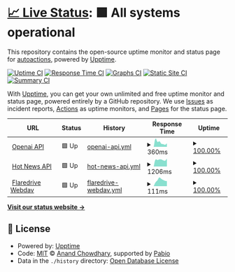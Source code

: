 # [📈 Live Status](https://uptime.lirtual.cloudns.org): <!--live status--> **🟩 All systems operational**

This repository contains the open-source uptime monitor and status page for [autoactions](https://uptime.lirtual.cloudns.org), powered by [Upptime](https://github.com/upptime/upptime).

[![Uptime CI](https://github.com/autoactions/upptime/workflows/Uptime%20CI/badge.svg)](https://github.com/autoactions/upptime/actions?query=workflow%3A%22Uptime+CI%22)
[![Response Time CI](https://github.com/autoactions/upptime/workflows/Response%20Time%20CI/badge.svg)](https://github.com/autoactions/upptime/actions?query=workflow%3A%22Response+Time+CI%22)
[![Graphs CI](https://github.com/autoactions/upptime/workflows/Graphs%20CI/badge.svg)](https://github.com/autoactions/upptime/actions?query=workflow%3A%22Graphs+CI%22)
[![Static Site CI](https://github.com/autoactions/upptime/workflows/Static%20Site%20CI/badge.svg)](https://github.com/autoactions/upptime/actions?query=workflow%3A%22Static+Site+CI%22)
[![Summary CI](https://github.com/autoactions/upptime/workflows/Summary%20CI/badge.svg)](https://github.com/autoactions/upptime/actions?query=workflow%3A%22Summary+CI%22)

With [Upptime](https://upptime.js.org), you can get your own unlimited and free uptime monitor and status page, powered entirely by a GitHub repository. We use [Issues](https://github.com/autoactions/upptime/issues) as incident reports, [Actions](https://github.com/autoactions/upptime/actions) as uptime monitors, and [Pages](https://uptime.lirtual.cloudns.org) for the status page.

<!--start: status pages-->
<!-- This summary is generated by Upptime (https://github.com/upptime/upptime) -->
<!-- Do not edit this manually, your changes will be overwritten -->
<!-- prettier-ignore -->
| URL | Status | History | Response Time | Uptime |
| --- | ------ | ------- | ------------- | ------ |
| <img alt="" src="https://icons.duckduckgo.com/ip3/openai.omo.monster.ico" height="13"> [Openai API](https://openai.omo.monster/) | 🟩 Up | [openai-api.yml](https://github.com/autoactions/upptime/commits/HEAD/history/openai-api.yml) | <details><summary><img alt="Response time graph" src="./graphs/openai-api/response-time-week.png" height="20"> 360ms</summary><br><a href="https://uptime.lirtual.cloudns.org/history/openai-api"><img alt="Response time 441" src="https://img.shields.io/endpoint?url=https%3A%2F%2Fraw.githubusercontent.com%2Fautoactions%2Fupptime%2FHEAD%2Fapi%2Fopenai-api%2Fresponse-time.json"></a><br><a href="https://uptime.lirtual.cloudns.org/history/openai-api"><img alt="24-hour response time 345" src="https://img.shields.io/endpoint?url=https%3A%2F%2Fraw.githubusercontent.com%2Fautoactions%2Fupptime%2FHEAD%2Fapi%2Fopenai-api%2Fresponse-time-day.json"></a><br><a href="https://uptime.lirtual.cloudns.org/history/openai-api"><img alt="7-day response time 360" src="https://img.shields.io/endpoint?url=https%3A%2F%2Fraw.githubusercontent.com%2Fautoactions%2Fupptime%2FHEAD%2Fapi%2Fopenai-api%2Fresponse-time-week.json"></a><br><a href="https://uptime.lirtual.cloudns.org/history/openai-api"><img alt="30-day response time 482" src="https://img.shields.io/endpoint?url=https%3A%2F%2Fraw.githubusercontent.com%2Fautoactions%2Fupptime%2FHEAD%2Fapi%2Fopenai-api%2Fresponse-time-month.json"></a><br><a href="https://uptime.lirtual.cloudns.org/history/openai-api"><img alt="1-year response time 441" src="https://img.shields.io/endpoint?url=https%3A%2F%2Fraw.githubusercontent.com%2Fautoactions%2Fupptime%2FHEAD%2Fapi%2Fopenai-api%2Fresponse-time-year.json"></a></details> | <details><summary><a href="https://uptime.lirtual.cloudns.org/history/openai-api">100.00%</a></summary><a href="https://uptime.lirtual.cloudns.org/history/openai-api"><img alt="All-time uptime 100.00%" src="https://img.shields.io/endpoint?url=https%3A%2F%2Fraw.githubusercontent.com%2Fautoactions%2Fupptime%2FHEAD%2Fapi%2Fopenai-api%2Fuptime.json"></a><br><a href="https://uptime.lirtual.cloudns.org/history/openai-api"><img alt="24-hour uptime 100.00%" src="https://img.shields.io/endpoint?url=https%3A%2F%2Fraw.githubusercontent.com%2Fautoactions%2Fupptime%2FHEAD%2Fapi%2Fopenai-api%2Fuptime-day.json"></a><br><a href="https://uptime.lirtual.cloudns.org/history/openai-api"><img alt="7-day uptime 100.00%" src="https://img.shields.io/endpoint?url=https%3A%2F%2Fraw.githubusercontent.com%2Fautoactions%2Fupptime%2FHEAD%2Fapi%2Fopenai-api%2Fuptime-week.json"></a><br><a href="https://uptime.lirtual.cloudns.org/history/openai-api"><img alt="30-day uptime 100.00%" src="https://img.shields.io/endpoint?url=https%3A%2F%2Fraw.githubusercontent.com%2Fautoactions%2Fupptime%2FHEAD%2Fapi%2Fopenai-api%2Fuptime-month.json"></a><br><a href="https://uptime.lirtual.cloudns.org/history/openai-api"><img alt="1-year uptime 100.00%" src="https://img.shields.io/endpoint?url=https%3A%2F%2Fraw.githubusercontent.com%2Fautoactions%2Fupptime%2FHEAD%2Fapi%2Fopenai-api%2Fuptime-year.json"></a></details>
| <img alt="" src="https://icons.duckduckgo.com/ip3/api.hotnews.lirtual.cloudns.org.ico" height="13"> [Hot News API](https://api.hotnews.lirtual.cloudns.org/) | 🟩 Up | [hot-news-api.yml](https://github.com/autoactions/upptime/commits/HEAD/history/hot-news-api.yml) | <details><summary><img alt="Response time graph" src="./graphs/hot-news-api/response-time-week.png" height="20"> 1206ms</summary><br><a href="https://uptime.lirtual.cloudns.org/history/hot-news-api"><img alt="Response time 1256" src="https://img.shields.io/endpoint?url=https%3A%2F%2Fraw.githubusercontent.com%2Fautoactions%2Fupptime%2FHEAD%2Fapi%2Fhot-news-api%2Fresponse-time.json"></a><br><a href="https://uptime.lirtual.cloudns.org/history/hot-news-api"><img alt="24-hour response time 1156" src="https://img.shields.io/endpoint?url=https%3A%2F%2Fraw.githubusercontent.com%2Fautoactions%2Fupptime%2FHEAD%2Fapi%2Fhot-news-api%2Fresponse-time-day.json"></a><br><a href="https://uptime.lirtual.cloudns.org/history/hot-news-api"><img alt="7-day response time 1206" src="https://img.shields.io/endpoint?url=https%3A%2F%2Fraw.githubusercontent.com%2Fautoactions%2Fupptime%2FHEAD%2Fapi%2Fhot-news-api%2Fresponse-time-week.json"></a><br><a href="https://uptime.lirtual.cloudns.org/history/hot-news-api"><img alt="30-day response time 1148" src="https://img.shields.io/endpoint?url=https%3A%2F%2Fraw.githubusercontent.com%2Fautoactions%2Fupptime%2FHEAD%2Fapi%2Fhot-news-api%2Fresponse-time-month.json"></a><br><a href="https://uptime.lirtual.cloudns.org/history/hot-news-api"><img alt="1-year response time 1256" src="https://img.shields.io/endpoint?url=https%3A%2F%2Fraw.githubusercontent.com%2Fautoactions%2Fupptime%2FHEAD%2Fapi%2Fhot-news-api%2Fresponse-time-year.json"></a></details> | <details><summary><a href="https://uptime.lirtual.cloudns.org/history/hot-news-api">100.00%</a></summary><a href="https://uptime.lirtual.cloudns.org/history/hot-news-api"><img alt="All-time uptime 100.00%" src="https://img.shields.io/endpoint?url=https%3A%2F%2Fraw.githubusercontent.com%2Fautoactions%2Fupptime%2FHEAD%2Fapi%2Fhot-news-api%2Fuptime.json"></a><br><a href="https://uptime.lirtual.cloudns.org/history/hot-news-api"><img alt="24-hour uptime 100.00%" src="https://img.shields.io/endpoint?url=https%3A%2F%2Fraw.githubusercontent.com%2Fautoactions%2Fupptime%2FHEAD%2Fapi%2Fhot-news-api%2Fuptime-day.json"></a><br><a href="https://uptime.lirtual.cloudns.org/history/hot-news-api"><img alt="7-day uptime 100.00%" src="https://img.shields.io/endpoint?url=https%3A%2F%2Fraw.githubusercontent.com%2Fautoactions%2Fupptime%2FHEAD%2Fapi%2Fhot-news-api%2Fuptime-week.json"></a><br><a href="https://uptime.lirtual.cloudns.org/history/hot-news-api"><img alt="30-day uptime 100.00%" src="https://img.shields.io/endpoint?url=https%3A%2F%2Fraw.githubusercontent.com%2Fautoactions%2Fupptime%2FHEAD%2Fapi%2Fhot-news-api%2Fuptime-month.json"></a><br><a href="https://uptime.lirtual.cloudns.org/history/hot-news-api"><img alt="1-year uptime 100.00%" src="https://img.shields.io/endpoint?url=https%3A%2F%2Fraw.githubusercontent.com%2Fautoactions%2Fupptime%2FHEAD%2Fapi%2Fhot-news-api%2Fuptime-year.json"></a></details>
| <img alt="" src="https://icons.duckduckgo.com/ip3/flaredrive-webdav.lirtual.workers.dev.ico" height="13"> [Flaredrive Webdav](https://flaredrive-webdav.lirtual.workers.dev/) | 🟩 Up | [flaredrive-webdav.yml](https://github.com/autoactions/upptime/commits/HEAD/history/flaredrive-webdav.yml) | <details><summary><img alt="Response time graph" src="./graphs/flaredrive-webdav/response-time-week.png" height="20"> 111ms</summary><br><a href="https://uptime.lirtual.cloudns.org/history/flaredrive-webdav"><img alt="Response time 100" src="https://img.shields.io/endpoint?url=https%3A%2F%2Fraw.githubusercontent.com%2Fautoactions%2Fupptime%2FHEAD%2Fapi%2Fflaredrive-webdav%2Fresponse-time.json"></a><br><a href="https://uptime.lirtual.cloudns.org/history/flaredrive-webdav"><img alt="24-hour response time 166" src="https://img.shields.io/endpoint?url=https%3A%2F%2Fraw.githubusercontent.com%2Fautoactions%2Fupptime%2FHEAD%2Fapi%2Fflaredrive-webdav%2Fresponse-time-day.json"></a><br><a href="https://uptime.lirtual.cloudns.org/history/flaredrive-webdav"><img alt="7-day response time 111" src="https://img.shields.io/endpoint?url=https%3A%2F%2Fraw.githubusercontent.com%2Fautoactions%2Fupptime%2FHEAD%2Fapi%2Fflaredrive-webdav%2Fresponse-time-week.json"></a><br><a href="https://uptime.lirtual.cloudns.org/history/flaredrive-webdav"><img alt="30-day response time 103" src="https://img.shields.io/endpoint?url=https%3A%2F%2Fraw.githubusercontent.com%2Fautoactions%2Fupptime%2FHEAD%2Fapi%2Fflaredrive-webdav%2Fresponse-time-month.json"></a><br><a href="https://uptime.lirtual.cloudns.org/history/flaredrive-webdav"><img alt="1-year response time 100" src="https://img.shields.io/endpoint?url=https%3A%2F%2Fraw.githubusercontent.com%2Fautoactions%2Fupptime%2FHEAD%2Fapi%2Fflaredrive-webdav%2Fresponse-time-year.json"></a></details> | <details><summary><a href="https://uptime.lirtual.cloudns.org/history/flaredrive-webdav">100.00%</a></summary><a href="https://uptime.lirtual.cloudns.org/history/flaredrive-webdav"><img alt="All-time uptime 100.00%" src="https://img.shields.io/endpoint?url=https%3A%2F%2Fraw.githubusercontent.com%2Fautoactions%2Fupptime%2FHEAD%2Fapi%2Fflaredrive-webdav%2Fuptime.json"></a><br><a href="https://uptime.lirtual.cloudns.org/history/flaredrive-webdav"><img alt="24-hour uptime 100.00%" src="https://img.shields.io/endpoint?url=https%3A%2F%2Fraw.githubusercontent.com%2Fautoactions%2Fupptime%2FHEAD%2Fapi%2Fflaredrive-webdav%2Fuptime-day.json"></a><br><a href="https://uptime.lirtual.cloudns.org/history/flaredrive-webdav"><img alt="7-day uptime 100.00%" src="https://img.shields.io/endpoint?url=https%3A%2F%2Fraw.githubusercontent.com%2Fautoactions%2Fupptime%2FHEAD%2Fapi%2Fflaredrive-webdav%2Fuptime-week.json"></a><br><a href="https://uptime.lirtual.cloudns.org/history/flaredrive-webdav"><img alt="30-day uptime 100.00%" src="https://img.shields.io/endpoint?url=https%3A%2F%2Fraw.githubusercontent.com%2Fautoactions%2Fupptime%2FHEAD%2Fapi%2Fflaredrive-webdav%2Fuptime-month.json"></a><br><a href="https://uptime.lirtual.cloudns.org/history/flaredrive-webdav"><img alt="1-year uptime 100.00%" src="https://img.shields.io/endpoint?url=https%3A%2F%2Fraw.githubusercontent.com%2Fautoactions%2Fupptime%2FHEAD%2Fapi%2Fflaredrive-webdav%2Fuptime-year.json"></a></details>

<!--end: status pages-->

[**Visit our status website →**](https://uptime.lirtual.cloudns.org)

## 📄 License

- Powered by: [Upptime](https://github.com/upptime/upptime)
- Code: [MIT](./LICENSE) © [Anand Chowdhary](https://anandchowdhary.com), supported by [Pabio](https://pabio.com)
- Data in the `./history` directory: [Open Database License](https://opendatacommons.org/licenses/odbl/1-0/)

